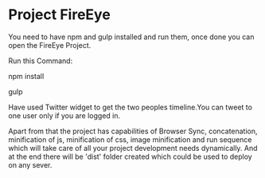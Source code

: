# Project FireEye
You need to have npm and gulp installed and run them, once done you can open the FireEye Project.

Run this Command:

npm install

gulp

Have used Twitter widget to get the two peoples timeline.You can tweet to one user only if you are logged in.

Apart from that the project has capabilities of Browser Sync, concatenation, minification of js, minification of css, image minification and run sequence which will take care of all your project development needs dynamically.
And at the end there will be 'dist' folder created which could be used to deploy on any sever.

